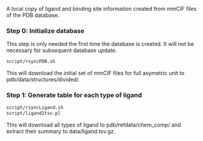 A local copy of ligand and binding site information created from mmCIF files of the PDB database.

### Step 0: Initialize database ###
This step is only needed the first time the database is created. It will not be necessary for subsequent database update.
```bash
script/rsyncPDB.sh
```
This will download the initial set of mmCIF files for full asymetric unit to pdb/data/structures/divided/.

### Step 1: Generate table for each type of ligand ###
```bash
script/rsyncLigand.sh
script/ligand2tsv.pl
```
This will download all types of ligand to pdb/refdata/chem_comp/ and extract their summary to data/ligand.tsv.gz.
